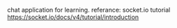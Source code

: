 chat application for learning.
referance: socket.io tutorial https://socket.io/docs/v4/tutorial/introduction
